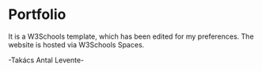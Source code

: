 # Portfolio

It is a W3Schools template, which has been edited for my preferences.
The website is hosted via W3Schools Spaces.

-Takács Antal Levente-
